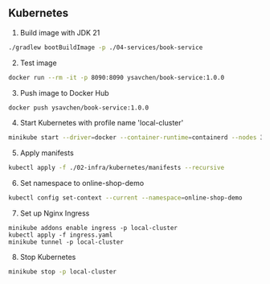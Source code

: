 ## Kubernetes

1. Build image with JDK 21
```bash
./gradlew bootBuildImage -p ./04-services/book-service
```

2. Test image
```bash
docker run --rm -it -p 8090:8090 ysavchen/book-service:1.0.0
```

3. Push image to Docker Hub
```bash
docker push ysavchen/book-service:1.0.0
```

4. Start Kubernetes with profile name 'local-cluster'
```bash
minikube start --driver=docker --container-runtime=containerd --nodes 3 -p local-cluster
```

5. Apply manifests
```bash
kubectl apply -f ./02-infra/kubernetes/manifests --recursive
```

6. Set namespace to online-shop-demo
```bash
kubectl config set-context --current --namespace=online-shop-demo
```

7. Set up Nginx Ingress
```
minikube addons enable ingress -p local-cluster
kubectl apply -f ingress.yaml
minikube tunnel -p local-cluster
```

8. Stop Kubernetes
```bash
minikube stop -p local-cluster
```